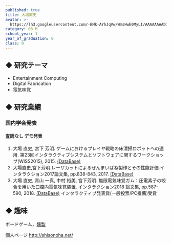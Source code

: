 ```yaml
---
published: true
title: 大場直史
avatar: >-
  https://lh3.googleusercontent.com/-BMk-AYhJqVw/WmsHwE0MyLI/AAAAAAAAD14/xBq74Xxts6QvOc0AdVqwcjo_0nyn7ZwGgCE0YBhgL/oobaProf.JPG
category: 03_M
school_year: 1
year_of_graduation: 0
class: 0
---
```

## ◆ 研究テーマ

* Entertainment Computing
* Digital Fabrication
* 電気味覚

## ◆ 研究業績

### 国内学会発表

#### 査読なし デモ発表

1. 大場 直史, 宮下 芳明. ゲームにおけるプレイヤ戦略の床清掃ロボットへの適用. 第23回インタラクティブシステムとソフトウェアに関するワークショップ(WISS2015), 2015.  [(DataBase)](https://research.miyashita.com/2015/D155/)
2. 大場直史,宮下芳明.レーザカットによるぜんまいばね製作とその性能評価.インタラクション2017論文集, pp.838-843, 2017.  [(DataBase)](https://research.miyashita.com/2017/D178/)
3. 大場 直史, 青山 一真, 中村 裕美, 宮下芳明. 無限電気味覚ガム：圧電素子の咬合を用いた口腔内電気味覚装置. インタラクション2018 論文集, pp.587-590, 2018. [(DataBase)](https://research.miyashita.com/2017/D196/) インタラクティブ発表賞(一般投票/PC推薦)受賞 

## ◆ 趣味

ボードゲーム，[燻製](http://portal.nifty.com/kiji/161019197846_1.htm)

個人ページ
http://shisonoha.net/
